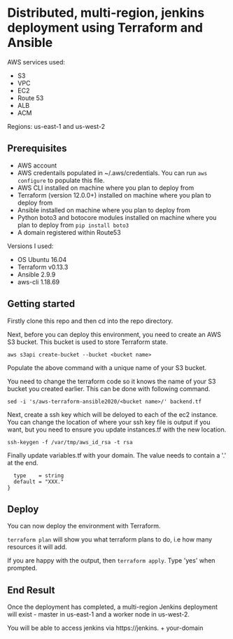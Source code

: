 # Distributed, multi-region, jenkins deployment using Terraform and Ansible

AWS services used:

* S3
* VPC
* EC2
* Route 53
* ALB
* ACM

Regions: us-east-1 and us-west-2

## Prerequisites

* AWS account
* AWS credentails populated in ~/.aws/credentials. You can run `aws configure` to populate this file.
* AWS CLI installed on machine where you plan to deploy from
* Terraform (version 12.0.0+) installed on machine where you plan to deploy from
* Ansible installed on machine where you plan to deploy from
* Python boto3 and botocore modules installed on machine where you plan to deploy from `pip install boto3`
* A domain registered within Route53

Versions I used:
* OS Ubuntu 16.04
* Terraform v0.13.3
* Ansible 2.9.9
* aws-cli 1.18.69

## Getting started

Firstly clone this repo and then cd into the repo directory.

Next, before you can deploy this environment, you need to create an AWS S3 bucket. This bucket is used to store Terraform state.

`aws s3api create-bucket --bucket <bucket name>`

Populate the above command with a unique name of your S3 bucket.

You need to change the terraform code so it knows the name of your S3 bucket you created earlier. This can be done with following command.

`sed -i 's/aws-terraform-ansible2020/<bucket name>/' backend.tf`

Next, create a ssh key which will be deloyed to each of the ec2 instance. You can change the location of where your ssh key file is output if you want, but you need to ensure you update instances.tf with the new location.

`ssh-keygen -f /var/tmp/aws_id_rsa -t rsa`

Finally update variables.tf with your domain. The value needs to contain a '.' at the end.

```variable "dns-name" {
  type    = string
  default = "XXX."
}
```

## Deploy

You can now deploy the environment with Terraform.

`terraform plan` will show you what terraform plans to do, i.e how many resources it will add.

If you are happy with the output, then `terraform apply`. Type 'yes' when prompted.


## End Result

Once the deployment has completed, a multi-region Jenkins deployment will exist - master in us-east-1 and a worker node in us-west-2.

You will be able to access jenkins via https://jenkins. + your-domain
